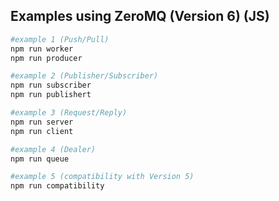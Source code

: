 ## Examples using ZeroMQ (Version 6) (JS)

```bash
#example 1 (Push/Pull)
npm run worker
npm run producer
```

```bash
#example 2 (Publisher/Subscriber)
npm run subscriber
npm run publishert
```

```bash
#example 3 (Request/Reply)
npm run server
npm run client
```

```bash
#example 4 (Dealer)
npm run queue
```

```bash
#example 5 (compatibility with Version 5)
npm run compatibility
```
